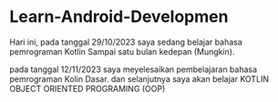 # Learn-Android-Developmen
Hari ini, pada tanggal 29/10/2023 saya sedang belajar bahasa pemrograman Kotlin Sampai satu bulan kedepan (Mungkin).

pada tanggal 12/11/2023 saya meyelesaikan pembelajaran bahasa pemrograman Kolin Dasar. dan selanjutnya saya akan belajar
KOTLIN OBJECT ORIENTED PROGRAMING (OOP)
